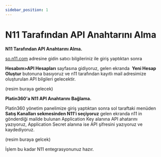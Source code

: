 ```yaml
---
sidebar_position: 1
---
```


# N11 Tarafından API Anahtarını Alma

**N11 Tarafından API Anahtarını Alma.**  
  
[so.n11.com](https://so.n11.com) adresine gidin satıcı bilgileriniz ile giriş yaptıktan sonra   
  
**Hesabım>API Hesapları** sayfasına gidiyoruz, gelen ekranda  **Yeni Hesap Oluştur** butonuna basıyoruz ve n11 tarafından kayıtlı mail adresimize oluşturulan API bilgileri gelecektir.

  
(resim buraya gelecek)  
  
**Platin360'a N11 API Anahtarını Bağlama.**  
  
  
Platin360 yönetim panelimize giriş yaptıktan sonra sol taraftaki menüden **Satış Kanalları sekmesinden N11'i seçiyoruz** gelen ekranda n11 in gönderdiği mailde bulunan Application Key alanına API ahatarını yazıyoruz, Application Secret alanına ise API şifresini yazıyoruz ve kaydediyoruz.  
  
(resim buraya gelcek)  
  
İşlem bu kadar N11 entegrasyonunuz hazır.